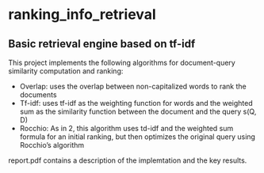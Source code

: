 # ranking_info_retrieval
## Basic retrieval engine based on tf-idf

This project implements the following algorithms for document-query similarity computation and ranking:
- Overlap: uses the overlap between non-capitalized words to rank the documents
- Tf-idf: uses tf-idf as the weighting function for words and the weighted sum as the similarity function between the document and the query s(Q, D)
- Rocchio: As in 2, this algorithm uses td-idf and the weighted sum formula for an initial ranking, but then optimizes the original query using Rocchio’s algorithm

report.pdf contains a description of the implemtation and the key results.
